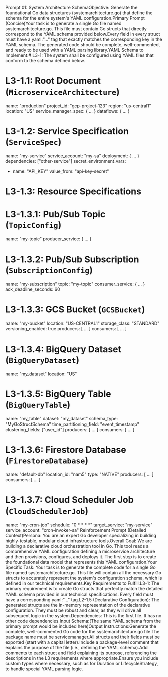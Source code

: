 Prompt 01: System Architecture SchemaObjective: 
Generate the foundational Go data structures (systemarchitecture.go) that define the schema for the entire system's YAML configuration.Primary Prompt (Concise)Your task is to generate a single Go file named systemarchitecture.go. This file must contain Go structs that directly correspond to the YAML schema provided below.Every field in every struct must have a yaml:"..." tag that exactly matches the corresponding key in the YAML schema. The generated code should be complete, well-commented, and ready to be used with a YAML parsing library.YAML Schema to Implement:# L3-1: The system shall be configured using YAML files that conform to the schema defined below.

# L3-1.1: Root Document (`MicroserviceArchitecture`)
name: "production"
project_id: "gcp-project-123"
region: "us-central1"
location: "US"
service_manager_spec: { ... }
dataflows: { ... }

# L3-1.2: Service Specification (`ServiceSpec`)
name: "my-service"
service_account: "my-sa"
deployment: { ... }
dependencies: ["other-service"]
secret_environment_vars:
- name: "API_KEY"
  value_from: "api-key-secret"

# L3-1.3: Resource Specifications
# L3-1.3.1: Pub/Sub Topic (`TopicConfig`)
name: "my-topic"
producer_service: { ... }

# L3-1.3.2: Pub/Sub Subscription (`SubscriptionConfig`)
name: "my-subscription"
topic: "my-topic"
consumer_service: { ... }
ack_deadline_seconds: 60

# L3-1.3.3: GCS Bucket (`GCSBucket`)
name: "my-bucket"
location: "US-CENTRAL1"
storage_class: "STANDARD"
versioning_enabled: true
producers: [ ... ]
consumers: [ ... ]

# L3-1.3.4: BigQuery Dataset (`BigQueryDataset`)
name: "my_dataset"
location: "US"

# L3-1.3.5: BigQuery Table (`BigQueryTable`)
name: "my_table"
dataset: "my_dataset"
schema_type: "MyGoStructSchema"
time_partitioning_field: "event_timestamp"
clustering_fields: ["user_id"]
producers: [ ... ]
consumers: [ ... ]

# L3-1.3.6: Firestore Database (`FirestoreDatabase`)
name: "default-db"
location_id: "nam5"
type: "NATIVE"
producers: [ ... ]
consumers: [ ... ]

# L3-1.3.7: Cloud Scheduler Job (`CloudSchedulerJob`)
name: "my-cron-job"
schedule: "0 * * * *"
target_service: "my-service"
service_account: "cron-invoker-sa"
Reinforcement Prompt (Detailed Context)Persona: You are an expert Go developer specializing in building highly-testable, modular cloud infrastructure tools.Overall Goal: We are building a declarative cloud orchestration tool in Go. This tool reads a comprehensive YAML configuration defining a microservice architecture and then provisions, configures, and deploys it. The first step is to create the foundational data model that represents this YAML configuration.Your Specific Task: Your task is to generate the complete code for a single Go file named systemarchitecture.go. This file will contain all the necessary Go structs to accurately represent the system's configuration schema, which is defined in our technical requirements.Key Requirements to Fulfill:L3-1: The primary requirement is to create Go structs that perfectly match the detailed YAML schema provided in our technical specifications. Every field must have a corresponding yaml:"..." tag.L2-1.5 (Declarative Configuration): The generated structs are the in-memory representation of the declarative configuration. They must be robust and clear, as they will drive all subsequent logic in the system.Dependencies: This is the first file. It has no other code dependencies.Input Schema:(The same YAML schema from the primary prompt would be included here)Output Instructions:Generate the complete, well-commented Go code for the systemarchitecture.go file.The package name must be servicemanager.All structs and their fields must be exported (start with a capital letter).Include a package-level comment that explains the purpose of the file (i.e., defining the YAML schema).Add comments to each struct and field explaining its purpose, referencing the descriptions in the L3 requirements where appropriate.Ensure you include custom types where necessary, such as for Duration or LifecycleStrategy, to handle special YAML parsing logic.
